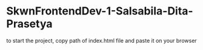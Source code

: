 # SkwnFrontendDev-1-Salsabila-Dita-Prasetya

to start the project, copy path of index.html file and paste it on your browser
